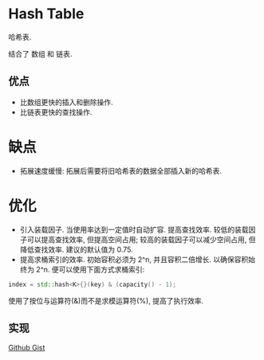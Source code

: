 # Hash Table

哈希表.

结合了 数组 和 链表.

## 优点
- 比数组更快的插入和删除操作.
- 比链表更快的查找操作.

# 缺点
- 拓展速度缓慢: 拓展后需要将旧哈希表的数据全部插入新的哈希表.

# 优化
- 引入装载因子. 当使用率达到一定值时自动扩容. 提高查找效率.
较低的装载因子可以提高查找效率, 但提高空间占用; 较高的装载因子可以减少空间占用, 但降低查找效率. 建议的默认值为 0.75.
- 提高求桶索引的效率. 初始容积必须为 2^n, 并且容积二倍增长. 以确保容积始终为 2^n. 便可以使用下面方式求桶索引:
```cpp
index = std::hash<K>{}(key) & (capacity() - 1);
```
使用了按位与运算符(&)而不是求模运算符(%), 提高了执行效率.

## 实现
[Github Gist](https://gist.github.com/ShenMian/fbc2f28b66a4154b956cb2ec2a332c48)
